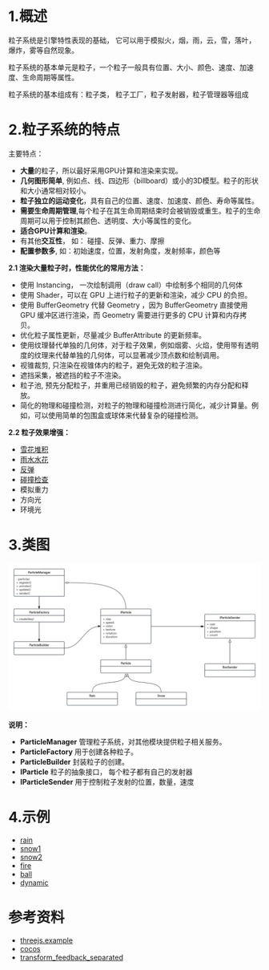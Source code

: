 

# 1.概述

粒子系统是引擎特性表现的基础， 它可以用于模拟火，烟，雨，云，雪，落叶，爆炸，雾等自然现象。

粒子系统的基本单元是粒子，一个粒子一般具有位置、大小、颜色、速度、加速度、生命周期等属性。

粒子系统的基本组成有：粒子类， 粒子工厂，粒子发射器，粒子管理器等组成


# 2.粒子系统的特点

主要特点：

- **大量**的粒子，所以最好采用GPU计算和渲染来实现。
- **几何图形简单**, 例如点、线、四边形（billboard）或小的3D模型。粒子的形状和大小通常相对较小。
- **粒子独立的运动变化**，具有自己的位置、速度、加速度、颜色、寿命等属性。
- **需要生命周期管理**,每个粒子在其生命周期结束时会被销毁或重生。粒子的生命周期可以用于控制其颜色、透明度、大小等属性的变化。
- **适合GPU计算和渲染**。
- 有其他**交互性**， 如： 碰撞、反弹、重力、摩擦
- **配置参数多**, 如：初始速度，位置，发射角度，发射频率，颜色等

**2.1 渲染大量粒子时，性能优化的常用方法：**

- 使用 Instancing， 一次绘制调用（draw call）中绘制多个相同的几何体
- 使用 Shader，可以在 GPU 上进行粒子的更新和渲染，减少 CPU 的负担。
- 使用 BufferGeometry 代替 Geometry ，因为 BufferGeometry 直接使用 GPU 缓冲区进行渲染，而 Geometry 需要进行更多的 CPU 计算和内存拷贝。
- 优化粒子属性更新，尽量减少 BufferAttribute 的更新频率。
- 使用纹理替代单独的几何体，对于粒子效果，例如烟雾、火焰，使用带有透明度的纹理来代替单独的几何体，可以显著减少顶点数和绘制调用。
- 视锥裁剪, 只渲染在视锥体内的粒子，避免无效的粒子渲染。
- 遮挡采集，被遮挡的粒子不渲染。
- 粒子池, 预先分配粒子，并重用已经销毁的粒子，避免频繁的内存分配和释放。
- 简化的物理和碰撞检测，对粒子的物理和碰撞检测进行简化，减少计算量。例如，可以使用简单的包围盒或球体来代替复杂的碰撞检测。

**2.2 粒子效果增强：**

- [雪花堆积 ](https://threejs.org/examples/?q=particle#webgpu_compute_particles_snow)
- [雨水水花](https://threejs.org/examples/?q=particle#webgpu_compute_particles_rain)
- [反弹](https://threejs.org/examples/?q=particle#webgpu_compute_particles)
- [碰撞检查](https://threejs.org/examples/?q=particle#webgpu_compute_particles_rain)
- 模拟重力
- 方向光
- 环境光


# 3.类图

![image](./class.png)

**说明：**

- **ParticleManager** 管理粒子系统，对其他模块提供粒子相关服务。
- **ParticleFactory** 用于创建各种粒子。
- **ParticleBuilder** 封装粒子的创建。
- **IParticle** 粒子的抽象接口， 每个粒子都有自己的发射器
- **IParticleSender** 用于控制粒子发射的位置，数量，速度


# 4.示例

- [rain](http://192.168.100.37:5173/particle/particleRain.html)
- [snow1](http://192.168.100.37:5173/particle/particleSnow.html)
- [snow2](http://192.168.100.37:5173/particle/particleSprites.html)
- [fire](http://192.168.100.37:5173/particle/particleFlame.html)
- [ball](http://192.168.100.37:5173/particle/particleSand.html)
- [dynamic](http://192.168.100.37:5173/particle/particleDynamic.html)

# 参考资料
- [threejs.example](https://threejs.org/examples/?q=particle)
- [cocos](https://docs.cocos.com/creator/3.3/manual/zh/particle-system/)
- [transform_feedback_separated](https://github.com/WebGLSamples/WebGL2Samples/blob/master/samples/transform_feedback_separated_2.html#L193-L278)